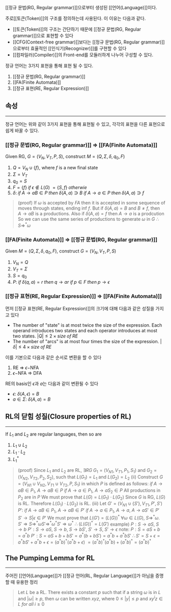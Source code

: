 [[정규 문법(RG, Regular grammar)]]으로부터 생성된 [[언어(Language)]]이다.

주로[[토큰(Token)]]의 구조를 정의하는데 사용된다. 이 이유는 다음과 같다.
+ [[토큰(Token)]]의 구조는 간단하기 때문에 [[정규 문법(RG, Regular grammar)]]으로 표현할 수 있다
+ [[CFG(Context-free grammar)]]보다는 [[정규 문법(RG, Regular grammar)]]으로부터 효율적인 [[인식기(Recognizer)]]를 구현할 수 있다
+ [[컴파일러(Compiler)]]의 Front-end를 모듈러하게 나누어 구성할 수 있다.

정규 언어는 3가지 표현을 통해 표현 될 수 있다.
1. [[정규 문법(RG, Regular grammar)]]
2. [[FA(Finite Automata)]]
3. [[정규 표현(RE, Regular Expression)]]


## **속성**
---
정규 언어는 위와 같이 3가지 표현을 통해 표현될 수 있고, 각각의 표현을 다른 표현으로 쉽게 바꿀 수 있다.

### [[정규 문법(RG, Regular grammar)]] $\Rightarrow$ [[FA(Finite Automata)]]
Given RG, $G=(V_N, V_T, P, S)$, construct $M=(Q, \Sigma, \delta, q_0, F)$
1) $Q = V_N \cup \{f\}$, where $f$ is a new final state
2) $\Sigma = V_T$
3) $q_0 = S$
4) $F = \{f\} \; if \; \epsilon \notin L(G)$
        $= \{S, f\} \; otherwie$
5) $\delta: \; if \; A \rightarrow aB \in P \; then \; \delta(A, a) \ni B$
          $if \; A \rightarrow a \in P \; then \; \delta(A, a) \ni f$
> (proof) If $\omega$ is accepted by $FA$ then it is accepted in some sequence of moves through states, ending inf $f$.
> But if $\delta(A, a) = B$ and $B \neq f$, then $A \rightarrow aB$ is a productions.
> Also if $\delta(A, a) = f$ then $A \rightarrow a$ is a prodcution
> So we can use the same series of productions to generate $\omega$ in $G$
> 	$\therefore \; S \Rightarrow^* \omega$
> 	

### [[FA(Finite Automata)]] $\Rightarrow$ [[정규 문법(RG, Regular grammar)]]
Given $M=(Q, \Sigma, \delta, q_0, F)$, construct $G=(V_N, V_T, P, S)$
1) $V_N = Q$
2) $V_T = \Sigma$
3) $S = q_0$
4) $P: \; if \; \delta (q, a) = r \; then \; q \rightarrow ar$
           $if \; p \in F \; then \; p \rightarrow \epsilon$ 

### [[정규 표현(RE, Regular Expression)]] $\Rightarrow$ [[FA(Finite Automata)]]
먼저 [[정규 표현(RE, Regular Expression)]]의 크기에 대해 다음과 같은 성질을 가지고 있다
+ The number of "state" is at most twice the size of the expression. Each operand introduces two states and each operator introduces at most two states. $|Q| \leq 2 \times size \; of \; RE$
+ The number of "arcs" is at most four times the size of the expression. $|\delta| \leq 4 \times size \; of \; RE$

이를 기본으로 다음과 같은 순서로 변환을 할 수 있다
1) RE $\Rightarrow$ $\epsilon-$NFA 
2) $\epsilon-$NFA $\Rightarrow$ DFA

RE의 basis인 $\epsilon$과 $a$는 다음과 같이 변환될 수 있다
+ $\epsilon: \; \delta(A, \epsilon) = B$
+ $a \in \Sigma: \; \delta(A, a) = B$


## **RL의 닫힘 성질(Closure properties of RL)**
---
If $L_1$ and $L_2$ are regular languages, then so are 
1) $L_1 \cup L_2$
2) $L_1 \cdot L_2$
3) $L_1^*$
> (proof) Since $L_1$ and $L_2$ are RL, $\exists RG \;G_1 = (V_{N1}, V_{T1}, P_1, S_1)$ and $G_2 = (V_{N2}, V_{T2}, P_2, S_2)$, 
> 			such that $L(G_1) = L_1$ and $L(G_2) = L_2$
> 			(ii) Construct $G = (V_{N1} \cup V_{N2}, V_{T1} \cup V_{T2}, P, S_1)$ in which $P$ is defined as follows: 
> 					 $if \; A \rightarrow aB \in P_1, \; A \rightarrow aB \in P$
> 					 $if \; A \rightarrow a \in P_1, \; A \rightarrow aS_2 \in P$
> 					 All productions in $P_2$ are in $P$
> 				 We must prove that $L(G) = L(G_1)\cdot L(G_2)$
> 				 Since $G$ is RG, $L(G)$ is RL. Therefore $L(G_1)\cdot L(G_2)$ is RL.
> 			(iii) Let $G' = (V_{N1} \cup \{ S' \}, V_{T1}, P', S')$
> 				  $P':$ $if \; A \rightarrow aB \in P_1, \; A \rightarrow aB \in P'$
> 						 $if \; A \rightarrow a \in P_1, \; A \rightarrow a, \; A \rightarrow aS' \in P'$
> 						 $S' \rightarrow S | \epsilon \in P'$
> 				 We must prove that $L(G') = (L(G))^*$
> 				 $\forall \omega \in L(G), \; S \Rightarrow^* \omega. \; S' \Rightarrow S \Rightarrow^* \omega S' \Rightarrow^* \omega^* S' \Rightarrow \omega^*$
> 				 $\therefore \; (L(G))^* = L(G')$
					example) $P: S \rightarrow aS, \;S\rightarrow b$
					               $P': S\rightarrow aS, \; S \rightarrow b, \; S\rightarrow bS', \; S' \rightarrow S, \; S' \rightarrow \epsilon$
		               note: $P: S = aS + b = a^*b$
				                $P': S = aS + b + bS' = a^*(b+bS') = a^*b + a^*bS'$
					         $\therefore S'= S + \epsilon = a^*bS'+a^*b+\epsilon = (a^*b)^*(a^*b+\epsilon)$ 
							         $= (a^*b)^*(a^*b) + (a^*b)^* = (a^*b)^*$


## The Pumping Lemma for RL
---
주어진 [[언어(Language)]]가 [[정규 언어(RL, Regular Language)]]가 아님을 증명할 때 유용한 정리

> Let $L$ be a RL. There exists a constant $p$ such that if a string $\omega$ is in $L$ and $|\omega| \geq p$, then $\omega$ can be written $xyz$, where $0 \leq |y| \leq p$ and $xy^iz \in L \; for \; all \; i \geq 0$


